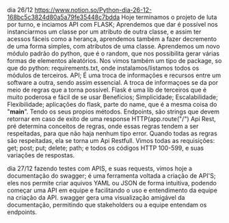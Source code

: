dia 26/12
https://www.notion.so/Python-dia-26-12-168bc5c3824d80a5a79fe35448c7bdda
Hoje terminamos o projeto de luta por turno, e inciamos API com FLASK;
Aprendemos que dar é possível nos instanciarmos um classe por um atributo de outra classe, e assim ter acessos fáceis como a herança, aprendemos também a fazer decremento de uma forma simples, com atributos de uma classe. Aprendemos um novo módulo padrão do python, que é o random, que nos possibilita gerar várias formas de elementos aleatórios.
Nos vimos também um tipo de package, so que do python:
requirements.txt, onde instalamos/listamos todos os módulos de terceiros.
API;
É uma troca de informações e recursos entre um software a outra, sendo assim essencial. A troca de informaçoes se da por meio de regras que a torna possível. Flask é uma lib de terceiros que é muito poderosa e fácil de se usar Benefícios;
Simplicidade;
Escalabilidade;
Flexibilidade;
aplicações do flask, parte do name, que é a mesma coisa do "__main__". Tendo os seus propios métodos.
Endpoints, são strings que devem retornar em caso de exito de uma response HTTP(app.route("/")
Api Rest, pré determina conceitos de regras, onde essas regras tendem a ser respeitadas, para que não haja nenhum tipo error. Quando todas as regras são respeitadas, ela se torna um Api Restfull. Vimos todas as requisições:
get;
post;
put;
delete;
path;
e todos os códigos HTTP 100-599, e suas variações de respostas.

dia 27/12
fazendo testes com APIS, e suas requests, vimos hoje a documentação do swagger;
é uma ferramenta voltada a criação de API'S; eles nos permite criar aquivos YAML ou JSON de forma intuitiva,
podendo começar uma API em equipe e facilitando o uso e entendimento da equipe na criação da API.
swagger gera uma visualização amigável da documentação, permitindo que stakeholders ou a equipe entendam os 
endpoints.